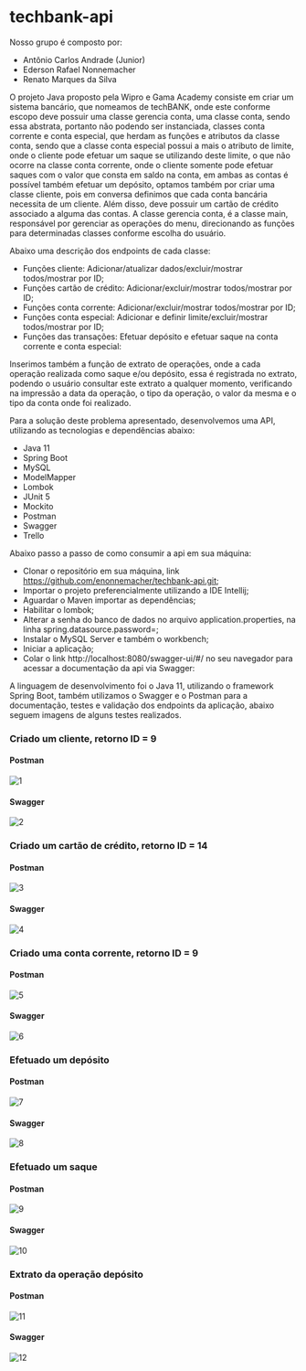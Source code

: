 # techbank-api

Nosso grupo é composto por:
* Antônio Carlos Andrade (Junior)
* Ederson Rafael Nonnemacher
* Renato Marques da Silva

O projeto Java proposto pela Wipro e Gama Academy consiste em criar um sistema bancário,
que nomeamos de techBANK, onde este conforme escopo deve possuir uma classe gerencia conta, uma classe conta,
sendo essa abstrata, portanto não podendo ser instanciada, classes conta corrente e conta especial,
que herdam as funções e atributos da classe conta, sendo que a classe conta especial possui a mais o
atributo de limite, onde o cliente pode efetuar um saque se utilizando deste limite, o que não ocorre na classe
conta corrente, onde o cliente somente pode efetuar saques com o valor que consta em saldo na conta,
em ambas as contas é possível também efetuar um depósito, optamos também por criar uma classe cliente,
pois em conversa definimos que cada conta bancária necessita de um cliente. Além disso, deve possuir um cartão de
crédito associado a alguma das contas. A classe gerencia conta, é a classe main, responsável por gerenciar
as operações do menu, direcionando as funções para determinadas classes conforme escolha do usuário.

Abaixo uma descrição dos endpoints de cada classe:

* Funções cliente: Adicionar/atualizar dados/excluir/mostrar todos/mostrar por ID;
* Funções cartão de crédito: Adicionar/excluir/mostrar todos/mostrar por ID;
* Funções conta corrente: Adicionar/excluir/mostrar todos/mostrar por ID;
* Funções conta especial: Adicionar e definir limite/excluir/mostrar todos/mostrar por ID;
* Funções das transações: Efetuar depósito e efetuar saque na conta corrente e conta especial:

Inserimos também a função de extrato de operações, onde a cada operação realizada como saque e/ou depósito, essa
é registrada no extrato, podendo o usuário consultar este extrato a qualquer momento, verificando na impressão
a data da operação, o tipo da operação, o valor da mesma e o tipo da conta onde foi realizado.

Para a solução deste problema apresentado, desenvolvemos uma API, utilizando as tecnologias e dependências abaixo:

* Java 11
* Spring Boot
* MySQL
* ModelMapper
* Lombok
* JUnit 5
* Mockito
* Postman
* Swagger
* Trello

Abaixo passo a passo de como consumir a api em sua máquina:

* Clonar o repositório em sua máquina, link https://github.com/enonnemacher/techbank-api.git;
* Importar o projeto preferencialmente utilizando a IDE Intellij;
* Aguardar o Maven importar as dependências;
* Habilitar o lombok;
* Alterar a senha do banco de dados no arquivo application.properties, na linha spring.datasource.password=;
* Instalar o MySQL Server e também o workbench;
* Iniciar a aplicação;
* Colar o link http://localhost:8080/swagger-ui/#/ no seu navegador para acessar a documentação da api via Swagger:

A linguagem de desenvolvimento foi o Java 11, utilizando o framework Spring Boot,
também utilizamos o Swagger e o Postman para a documentação, testes e validação
dos endpoints da aplicação, abaixo seguem imagens de alguns testes realizados.

### Criado um cliente, retorno ID = 9

#### Postman

![1](https://user-images.githubusercontent.com/45982271/165943555-8d021648-bf16-46c2-a344-afe59d449bbb.PNG)

#### Swagger

![2](https://user-images.githubusercontent.com/45982271/165943629-36bca478-fcfe-41aa-af77-3c50326e000f.PNG)

### Criado um cartão de crédito, retorno ID = 14

#### Postman

![3](https://user-images.githubusercontent.com/45982271/165943652-d10586b2-1fcd-42d1-85d0-e2fd24b1ace4.PNG)

#### Swagger

![4](https://user-images.githubusercontent.com/45982271/165943663-d07d943e-6f2d-4500-b917-f383434f7ed8.PNG)

### Criado uma conta corrente, retorno ID = 9

#### Postman

![5](https://user-images.githubusercontent.com/45982271/165943673-a5a86c7e-f55c-49a3-9a73-42607f75f855.PNG)

#### Swagger

![6](https://user-images.githubusercontent.com/45982271/165943683-b4bd84de-a0bb-46b7-b5b9-67b56760e1ee.PNG)

### Efetuado um depósito

#### Postman

![7](https://user-images.githubusercontent.com/45982271/165943698-55aa8dcd-c3ff-4494-8b48-ddcae1050af2.PNG)

#### Swagger

![8](https://user-images.githubusercontent.com/45982271/165943704-ffe0891c-aa05-4d27-afc1-d796c8fa23c5.PNG)

### Efetuado um saque

#### Postman

![9](https://user-images.githubusercontent.com/45982271/165943724-3180e339-1620-42ea-b9a6-0d060670b8c8.PNG)

#### Swagger

![10](https://user-images.githubusercontent.com/45982271/165943728-d2807ebb-e589-458f-be7c-4bd34a7456e1.PNG)

### Extrato da operação depósito

#### Postman

![11](https://user-images.githubusercontent.com/45982271/165943742-390119d1-5c75-4882-a3f5-ef31592de638.PNG)

#### Swagger

![12](https://user-images.githubusercontent.com/45982271/165943754-5e1916e0-5504-47d2-ab23-d494168bfea8.PNG)
